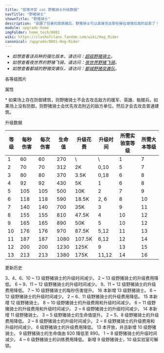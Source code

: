 ```yaml
---
title: "部落冲突 coc 野猪骑士升级数据"
navTitle: "野猪骑士"
shownTitle: "野猪骑士"
description: "驯服了狂暴的跳跳猪后，野猪骑士可以直接攻击那些躲在城墙后面的鼠辈了！有暗黑重油的滋养，这些勇士战无不胜！"
module: upgrade-home
imgFolder: home_tech/0081
wiki: https://clashofclans.fandom.com/wiki/Hog_Rider
canonical: /upgrade/0081-Hog-Rider
---
```


- *如想查看该兵种的强化版本，请访问：[超级野猪骑士](/upgrade/060f-Super-Hog-Rider)。*
- *如想查看夜世界的野猪飞骑，请访问：[夜世界野猪飞骑](/upgrade/100a-Hog-Glider)。*
- *如想查看都城的野猪突袭队，请访问：[都城野猪突袭队](/upgrade/200b-Hog-Raiders)。*

<UnitInfo :folder="$frontmatter.imgFolder" imgSrc="Hog_Rider_info.png" :imgAlt="$frontmatter.navTitle" :description="$frontmatter.description" />

<SmallTitle>各等级图片</SmallTitle>

<Panel>
    <UnitImgGroup :folder="$frontmatter.imgFolder">
        <UnitImg imgTitle="1 - 2 级" imgSrc="Hog_Rider1.png" />
        <UnitImg imgTitle="3 - 4 级" imgSrc="Hog_Rider3.png" />
        <UnitImg imgTitle="5 级" imgSrc="Hog_Rider5.png" />
        <UnitImg imgTitle="6 级" imgSrc="Hog_Rider6.png" />
        <UnitImg imgTitle="7 级" imgSrc="Hog_Rider7.png" />
        <UnitImg imgTitle="8 级" imgSrc="Hog_Rider8.png" />
        <UnitImg imgTitle="9 级" imgSrc="Hog_Rider9.png" />
        <UnitImg imgTitle="10 级" imgSrc="Hog_Rider10.png" />
        <UnitImg imgTitle="11 级" imgSrc="Hog_Rider11.png" />
        <UnitImg imgTitle="12 级" imgSrc="Hog_Rider12.png" />
        <UnitImg imgTitle="13 级" imgSrc="Hog_Rider13.png" />
    </UnitImgGroup>
</Panel>

<SmallTitle>属性</SmallTitle>

<UnitProperties>
    <UnitProperty pKey="攻击偏好" pValue="防御建筑<sup>*</sup>" />
    <UnitProperty pKey="伤害类型" pValue="单体伤害" />
    <UnitProperty pKey="攻击的目标" pValue="仅地面目标" />
    <UnitProperty pKey="占据人口" pValue="5" />
    <UnitProperty pKey="移动速度" pValue="3 格/秒" />
    <UnitProperty pKey="攻击速度" pValue="1 秒/次" />
    <UnitProperty pKey="攻击距离" pValue="0.6 格" />
    <UnitProperty pKey="所需暗黑训练营等级" pValue="2" />
    <UnitProperty pKey="所需大本等级" pValue="7" />
    <UnitProperty pKey="训练时间" pValue="45" trainingSystem="2022" />
</UnitProperties>

\* 如果场上存在防御建筑，则野猪骑士不会去攻击敌方的援军、英雄、骷髅兵。如果场上没有防御，则野猪骑士会优先攻击附近的敌方单位，然后才会去攻击普通建筑。

<SmallTitle>升级数据</SmallTitle>

<script setup>
const tableExtraInfo = [
    {
        "column": 4,
        "type": "cost",
        "gpClass": "research",
        "icon": "Dark_Elixir"
    },
    {
        "column": 5,
        "type": "time",
        "gpClass": "research"
    }
];
</script>

<UnitTable :tableExtraInfo="tableExtraInfo">

| 等级 |  每秒伤害 | 每次伤害 | 生命值 | 升级花费|  升级时间 |所需实验室等级|所需大本等级|
|  --- |    ---   |   ---   |   --- |    ---  |     ---   |     ---    |    ---    |
|   1  |     60   |    60   |   270 |      \  |     \     |      1     |     7     |
|   2  |     70   |    70   |   312 |     2K  |    0,10   |      5     |     7     |
|   3  |     80   |    80   |   370 |   3.5K  |    0,18   |      6     |     8     |
|   4  |     92   |    92   |   430 |     5K  |    1      |      6     |     8     |
|   5  |    105   |   105   |   500 |    10K  |    2      |      7     |     9     |
|   6  |    118   |   118   |   590 |  18.5K  |    2, 6   |      8     |    10     |
|   7  |    140   |   140   |   700 |    35K  |    3      |      9     |    11     |
|   8  |    155   |   155   |   810 |  47.5K  |    4      |     10     |    12     |
|   9  |    165   |   165   |   890 |    50K  |    5      |     10     |    12     |
|  10  |    176   |   176   |   970 |  87.5K  |    5,12   |     11     |    13     |
|  11  |    187   |   187   |  1080 | 107.5K  |    6,12   |     12     |    14     |
|  12  |    200   |   200   |  1230 |   125K  |    9      |     13     |    15     |
|  13  |    213   |   213   |  1380 |   175K  |   11,12   |     14     |    16     |
</UnitTable>

<SmallTitle>更新历史</SmallTitle>

<Timeline>
    <TimelineItem date="2024/11/25">
        <TimelineRow>3、4、6、10 ~ 13 级野猪骑士的升级时间减少。</TimelineRow>
        <TimelineRow>2 ~ 13 级野猪骑士的升级费用降低。</TimelineRow>
    </TimelineItem>
    <TimelineItem date="2024/06/18">
        <TimelineRow>6 ~ 9、11 ~ 12 级野猪骑士的升级时间减少。</TimelineRow>
        <TimelineRow>9、11 ~ 12 级野猪骑士的升级费用降低。</TimelineRow>
    </TimelineItem>
    <TimelineItem date="2024/06/03">
        <TimelineRow>7 ~ 10 级野猪骑士的每秒伤害提升。</TimelineRow>
    </TimelineItem>
    <TimelineItem date="2024/02/27">
        <TimelineRow>16 本新增 13 级野猪骑士。</TimelineRow>
    </TimelineItem>
    <TimelineItem date="2023/12/12">
        <TimelineRow>6 ~ 12 级野猪骑士的升级时间减少。</TimelineRow>
        <TimelineRow>2 ~ 6、11 级野猪骑士的升级费用降低。</TimelineRow>
    </TimelineItem>
    <TimelineItem date="2023/06/12">
        <TimelineRow>15 本新增 12 级野猪骑士。</TimelineRow>
        <TimelineRow>8 ~ 10 级野猪骑士的升级费用和升级时间减少。</TimelineRow>
    </TimelineItem>
    <TimelineItem date="2022/10/10">
        <TimelineRow>6 ~ 11 级野猪骑士的升级费用和升级时间减少。</TimelineRow>
    </TimelineItem>
    <TimelineItem date="2021/12/09">
        <TimelineRow>2 ~ 6 级野猪骑士的升级时间减少。</TimelineRow>
    </TimelineItem>
    <TimelineItem date="2021/09/27">
        <TimelineRow>14 本新增 11 级野猪骑士。</TimelineRow>
        <TimelineRow>3 ~ 5 级野猪骑士的生命值提升。</TimelineRow>
    </TimelineItem>
    <TimelineItem date="2021/04/12">
        <TimelineRow>2 ~ 5、8 级野猪骑士的升级费用降低。</TimelineRow>
        <TimelineRow>2 ~ 8 级野猪骑士的升级时间减少。</TimelineRow>
    </TimelineItem>
    <TimelineItem date="2020/10/12">
        <TimelineRow>2 ~ 8 级野猪骑士的升级费用和升级时间减少。</TimelineRow>
    </TimelineItem>
    <TimelineItem date="2020/03/30">
        <TimelineRow>6 级野猪骑士的升级费用降低。</TimelineRow>
    </TimelineItem>
    <TimelineItem date="2019/12/09">
        <TimelineRow>13 本开放，并且新增 10 级野猪骑士。</TimelineRow>
    </TimelineItem>
    <TimelineItem date="2019/09/11">
        <TimelineRow>9 级野猪骑士的生命值由 920 降低至 890。</TimelineRow>
    </TimelineItem>
    <TimelineItem date="2019/04/02">
        <TimelineRow>1 ~ 8 级野猪骑士的升级时间减少。</TimelineRow>
        <TimelineRow>4 ~ 6 级野猪骑士的训练费用降低。</TimelineRow>
        <TimelineRow>新增 9 级野猪骑士，10 级实验室可解锁。</TimelineRow>
    </TimelineItem>
    <TimelineItem :historyBottom="true" />
</Timeline>